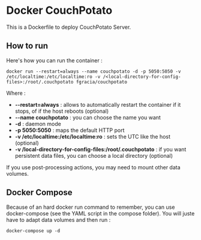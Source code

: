 # Docker CouchPotato

This is a Dockerfile to deploy CouchPotato Server.

## How to run

Here's how you can run the container :

```
docker run --restart=always --name couchpotato -d -p 5050:5050 -v /etc/localtime:/etc/localtime:ro -v /<local-directory-for-config-files>:/root/.couchpotato fgracia/couchpotato
```

Where :

* **--restart=always** : allows to automatically restart the container if it stops, of if the host reboots (optional)
* **--name couchpotato** : you can choose the name you want
* **-d** : daemon mode
* **-p 5050:5050** : maps the default HTTP port
* **-v /etc/localtime:/etc/localtime:ro** : sets the UTC like the host (optional)
* **-v /local-directory-for-config-files:/root/.couchpotato** : if you want persistent data files, you can choose a local directory (optional)

If you use post-processing actions, you may need to mount other data volumes.


## Docker Compose

Because of an hard docker run command to remember, you can use docker-compose (see the YAML script in the compose folder). 
You will juste have to adapt data volumes and then run :

```
docker-compose up -d
```
